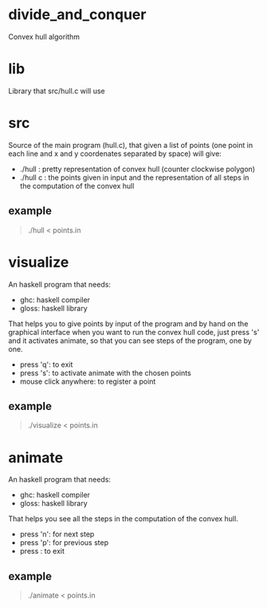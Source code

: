 # divide\_and\_conquer
Convex hull algorithm

# lib
Library that src/hull.c will use

# src
Source of the main program (hull.c), that given a list of points (one point in each line and x and y coordenates separated by space)
will give: 

- ./hull      : pretty representation of convex hull (counter clockwise polygon)
- ./hull c    : the points given in input and the representation of all steps in the computation of the convex hull

## example
> ./hull < points.in

# visualize
An haskell program that needs:

- ghc: haskell compiler
- gloss: haskell library

That helps you to give points by input of the program and by hand on the graphical interface
when you want to run the convex hull code, just press 's' and it activates animate, so that you
can see steps of the program, one by one.

- press 'q': to exit
- press 's': to activate animate with the chosen points
- mouse click anywhere: to register a point

## example
> ./visualize < points.in

# animate
An haskell program that needs:

- ghc: haskell compiler
- gloss: haskell library

That helps you see all the steps in the computation of the convex hull.

- press 'n': for next step
- press 'p': for previous step
- press <ESC>: to exit

## example
> ./animate < points.in

